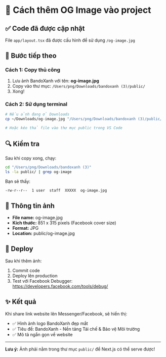 # 📸 Cách thêm OG Image vào project

## ✅ Code đã được cập nhật

File `app/layout.tsx` đã được cấu hình để sử dụng `/og-image.jpg`

## 🎯 Bước tiếp theo

### Cách 1: Copy thủ công
1. Lưu ảnh BandoXanh với tên: **og-image.jpg**
2. Copy vào thư mục: `/Users/png/Downloads/bandoxanh (3)/public/`
3. Xong!

### Cách 2: Sử dụng terminal
```bash
# Nếu ảnh đang ở Downloads
cp ~/Downloads/og-image.jpg "/Users/png/Downloads/bandoxanh (3)/public/"

# Hoặc kéo thả file vào thư mục public trong VS Code
```

## 🔍 Kiểm tra

Sau khi copy xong, chạy:
```bash
cd "/Users/png/Downloads/bandoxanh (3)"
ls -la public/ | grep og-image
```

Bạn sẽ thấy:
```
-rw-r--r--  1 user  staff  XXXXX  og-image.jpg
```

## 📝 Thông tin ảnh

- **File name:** og-image.jpg
- **Kích thước:** 851 x 315 pixels (Facebook cover size)
- **Format:** JPG
- **Location:** public/og-image.jpg

## 🚀 Deploy

Sau khi thêm ảnh:
1. Commit code
2. Deploy lên production
3. Test với Facebook Debugger: https://developers.facebook.com/tools/debug/

## ✨ Kết quả

Khi share link website lên Messenger/Facebook, sẽ hiển thị:
- ✅ Hình ảnh logo BandoXanh đẹp mắt
- ✅ Tiêu đề: BandoXanh - Nền tảng Tái chế & Bảo vệ Môi trường
- ✅ Mô tả ngắn gọn về website

---

**Lưu ý:** Ảnh phải nằm trong thư mục `public/` để Next.js có thể serve được!
